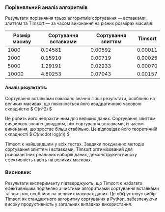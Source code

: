 ### Порівняльний аналіз алгоритмів

Результати порівняння трьох алгоритмів сортування — вставками, злиттям та Timsort — за часом виконання на різних розмірах масивів:

| Розмір масиву | Сортування вставками | Сортування злиттям | Timsort |
| ------------- | -------------------- | ------------------ | ------- |
| 1000          | 0.04581              | 0.00592            | 0.00011 |
| 2000          | 0.15910              | 0.00719            | 0.00025 |
| 5000          | 1.29191              | 0.02233            | 0.00070 |
| 10000         | 4.80253              | 0.07043            | 0.00157 |

#### Аналіз результатів:

Сортування вставками показало значно гірші результати, особливо на великих масивах, що пояснюється його квадратичною часовою складністю
$ O(n^2) $

Це робить його непрактичним для великих даних.
Сортування злиттям виявилося значно швидшим, ніж сортування вставками, із часом виконання, що зростає більш стабільно. Це відповідає його теоретичній складності
$ 𝑂(𝑛\cdot log(𝑛)) $

Timsort є найшвидшим у всіх тестах. Завдяки поєднанню методів сортування злиттям і вставками, Timsort оптимізований для різноманітних реальних наборів даних, демонструючи високу ефективність навіть на великих масивах.

### Висновки:

Результати експерименту підтверджують, що Timsort є набагато ефективнішим порівняно з чистими алгоритмами сортування вставками та злиттям, особливо на великих масивах даних. Це обґрунтовує вибір Timsort як стандартного алгоритму сортування в Python, забезпечуючи високу продуктивність у загальних випадках використання.
